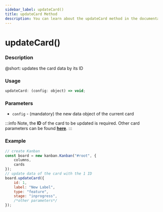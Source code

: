 ```yaml
---
sidebar_label: updateCard()
title: updateCard Method
description: You can learn about the updateCard method in the documentation of the DHTMLX JavaScript Kanban library. Browse developer guides and API reference, try out code examples and live demos, and download a free 30-day evaluation version of DHTMLX Kanban.
---
```


# updateCard()

### Description

@short: updates the card data by its ID

### Usage

~~~jsx {}
updateCard: (config: object) => void;
~~~

### Parameters

- `config` - (mandatory) the new data object of the current card 

:::info
Note, the **ID** of the card to be updated is required. Other card parameters can be found [**here**](api/config/js_kanban_cards_config.md).
:::

### Example

~~~jsx {7-13}
// create Kanban
const board = new kanban.Kanban("#root", {
	columns,
	cards
});
// update data of the card with the 1 ID
board.updateCard({
	id: 1,
	label: "New Label",
	type: "feature",
	stage: "inprogress",
	/*other parameters*/
});
~~~
